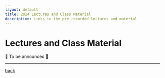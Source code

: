 ```yaml
---
layout: default
title: 2024 Lectures and Class Material
description: Links to the pre-recorded lectures and material
---
```


# Lectures and Class Material

🔶 To be announced 🔶

---

[back](./)
